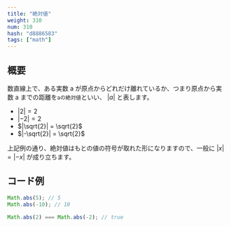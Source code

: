 ```yaml
---
title: "絶対値"
weight: 310
num: 310
hash: "d8886583"
tags: ["math"]
---
```


## 概要

数直線上で、ある実数 a が原点からどれだけ離れているか、つまり原点から実数 a までの距離を`aの絶対値`といい、 $|a|$ と表します。

- $|2| = 2$
- $|-2| = 2$
- $|\sqrt{2}| = \sqrt{2}$
- $|-\sqrt{2}| = \sqrt{2}$

上記例の通り、絶対値はもとの値の符号が取れた形になりますので、一般に $|x|=|-x|$ が成り立ちます。

## コード例

```typescript
Math.abs(5); // 5
Math.abs(-10); // 10

Math.abs(2) === Math.abs(-2); // true
```
